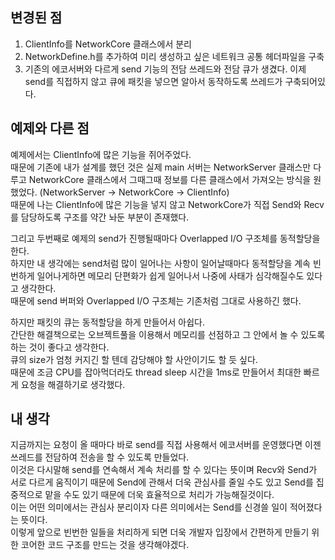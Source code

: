 ## 변경된 점
1. ClientInfo를 NetworkCore 클래스에서 분리
2. NetworkDefine.h를 추가하여 미리 생성하고 싶은 네트워크 공통 헤더파일을 구축
3. 기존의 에코서버와 다르게 send 기능의 전담 쓰레드와 전담 큐가 생겼다. 이제 send를 직접하지 않고 큐에 패킷을 넣으면 알아서 동작하도록 쓰레드가 구축되어있다.

## 예제와 다른 점
예제에서는 ClientInfo에 많은 기능을 쥐어주었다.<br>
때문에 기존에 내가 설계를 했던 것은 실제 main 서버는 NetworkServer 클래스만 다루고 NetworkCore 클래스에서 그때그때 정보를 다른 클래스에서 가져오는 방식을 원했었다. (NetworkServer -> NetworkCore -> ClientInfo)<br>
때문에 나는 ClientInfo에 많은 기능을 넣지 않고 NetworkCore가 직접 Send와 Recv를 담당하도록 구조를 약간 놔둔 부분이 존재했다.

그리고 두번째로 예제의 send가 진행될때마다 Overlapped I/O 구조체를 동적할당을 한다.<br>
하지만 내 생각에는 send처럼 많이 일어나는 사항이 일어날때마다 동적할당을 계속 빈번하게 일어나게하면 메모리 단편화가 쉽게 일어나서 나중에 사태가 심각해질수도 있다고 생각한다.<br>
때문에 send 버퍼와 Overlapped I/O 구조체는 기존처럼 그대로 사용하긴 했다.

하지만 패킷의 큐는 동적할당을 하게 만들어서 아쉽다.<br>
간단한 해결책으로는 오브젝트풀을 이용해서 메모리를 선점하고 그 안에서 놀 수 있도록 하는 것이 좋다고 생각한다.<br>
큐의 size가 엄청 커지긴 할 텐데 감당해야 할 사안이기도 할 듯 싶다.<br>
때문에 조금 CPU를 잡아먹더라도 thread sleep 시간을 1ms로 만들어서 최대한 빠르게 요청을 해결하기로 생각했다.

## 내 생각
지금까지는 요청이 올 때마다 바로 send를 직접 사용해서 에코서버를 운영했다면 이젠 쓰레드를 전담하여 전송을 할 수 있도록 만들었다.<br>
이것은 다시말해 send를 연속해서 계속 처리를 할 수 있다는 뜻이며 Recv와 Send가 서로 다르게 움직이기 때문에 Send에 관해서 더욱 관심사를 줄일 수도 있고 Send를 집중적으로 맡을 수도 있기 때문에 더욱 효율적으로 처리가 가능해질것이다.<br>
이는 어떤 의미에서는 관심사 분리이자 다른 의미에서는 Send를 신경쓸 일이 적어졌다는 뜻이다.<br>
이렇게 앞으로 빈번한 일들을 처리하게 되면 더욱 개발자 입장에서 간편하게 만들기 위한 코어한 코드 구조를 만드는 것을 생각해야겠다.
